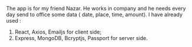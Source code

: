 The app is for my friend Nazar. He works in company and he needs every day send to office some data ( date, place, time, amount). 
I have already used : 
1. React, Axios, Emailjs for client side;
2. Express, MongoDB, Bcryptjs, Passport for server side.
